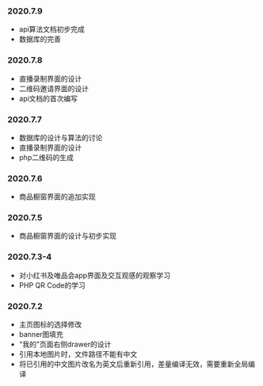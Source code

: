 ### 2020.7.9
- api算法文档初步完成
- 数据库的完善


### 2020.7.8
- 直播录制界面的设计
- 二维码邀请界面的设计
- api文档的首次编写


### 2020.7.7
- 数据库的设计与算法的讨论
- 直播录制界面的设计
- php二维码的生成


### 2020.7.6
- 商品橱窗界面的追加实现


### 2020.7.5
- 商品橱窗界面的设计与初步实现

### 2020.7.3-4
- 对小红书及唯品会app界面及交互观感的观察学习
- PHP QR Code的学习

### 2020.7.2
- 主页图标的选择修改 
- banner图填充
- "我的"页面右侧drawer的设计
- 引用本地图片时，文件路径不能有中文
- 将已引用的中文图片改名为英文后重新引用，差量编译无效，需要重新全局编译






